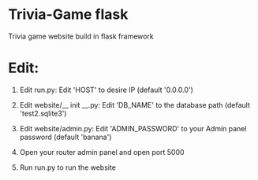 # Trivia-Game flask
Trivia game website build in flask framework

# Edit:
1. Edit run.py:
  Edit 'HOST' to desire IP (default '0.0.0.0') 
2. Edit website/__ init __.py:
  Edit 'DB_NAME' to the database path (default 'test2.sqlite3')
3. Edit website/admin.py:
  Edit 'ADMIN_PASSWORD' to your Admin panel password (default 'banana')

4. Open your router admin panel and open port 5000

5. Run run.py to run the website
